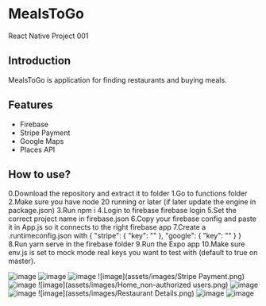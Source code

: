 # MealsToGo

React Native Project 001

## Introduction

MealsToGo is application for finding restaurants and buying meals.

## Features

- Firebase
- Stripe Payment
- Google Maps
- Places API

## How to use?

0.Download the repository and extract it to folder
1.Go to functions folder
2.Make sure you have node 20 running or later (if later update the engine in package.json)
3.Run npm i
4.Login to firebase firebase login
5.Set the correct project name in firebase.json
6.Copy your firebase config and paste it in App.js so it connects to the right firebase app
7.Create a .runtimeconfig.json with
{
"stripe": {
"key": "<empty>"
},
"google": {
"key": "<empty>"
}
}
8.Run yarn serve in the firebase folder
9.Run the Expo app
10.Make sure env.js is set to mock mode real keys you want to test with (default to true on master).

![image](assets/images/Home_authorized_users.png)
![image](assets/images/Favourites_Restaurants.png)
![image](assets/images/Google_Maps.png)
![image](assets/images/Stripe Payment.png)
![image](assets/images/Settings_Page.png)
![image](assets/images/Home_non-authorized users.png)
![image](assets/images/Login.png)
![image](assets/images/Register.png)
![image](assets/images/Restaurant Details.png)
![image](assets/images/Home_authorized_users.png)
![image](assets/images/Cart_Empty.png)
